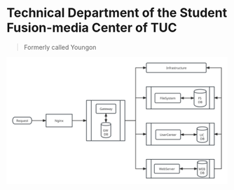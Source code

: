 # Technical Department of the Student Fusion-media Center of TUC

> Formerly called Youngon

![architecture](./assets/architecture.svg)
